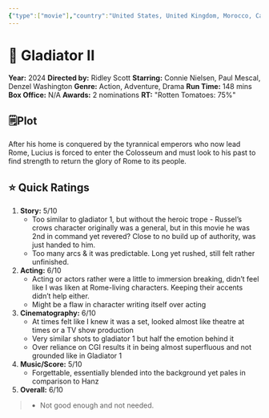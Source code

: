 ```yaml
---
{"type":["movie"],"country":"United States, United Kingdom, Morocco, Canada","title":"Gladiator II","year":2024,"director":"Ridley Scott","actors":["Connie Nielsen","Paul Mescal","Denzel Washington"],"genre":["Action","Adventure","Drama"],"length":148,"seen with":"mom,dad","year watched":"2024","rating":"6.3","location":"Dubai","poster":"https://m.media-amazon.com/images/M/MV5BMWYzZTM5ZGQtOGE5My00NmM2LWFlMDEtMGNjYjdmOWM1MzA1XkEyXkFqcGc@._V1_SX300.jpg","Box_office":"N/A","RT":"Rotten Tomatoes: 75%","publish":true,"seen":true,"PassFrontmatter":true}
---
```


# 🎥 **Gladiator II** 

**Year:** 2024
**Directed by:** Ridley Scott
**Starring:**  Connie Nielsen, Paul Mescal, Denzel Washington
**Genre:** Action, Adventure, Drama
**Run Time:** 148 mins
**Box Office:** N/A
**Awards:** 2 nominations
**RT:** "Rotten Tomatoes: 75%"

## 🗒️Plot

After his home is conquered by the tyrannical emperors who now lead Rome, Lucius is forced to enter the Colosseum and must look to his past to find strength to return the glory of Rome to its people.

## ⭐ Quick Ratings

1. **Story:** 5/10
	- Too similar to gladiator 1, but without the heroic trope - Russel’s crows character originally was a general, but in this movie he was 2nd in command yet revered? Close to no build up of authority, was just handed to him. 
	- Too many arcs & it was predictable. Long yet rushed, still felt rather unfinished. 
1. **Acting:** 6/10
	- Acting or actors rather were a little to immersion breaking, didn’t feel like I was liken at Rome-living characters. Keeping their accents didn’t help either. 
	- Might be a flaw in character writing itself over acting 
2. **Cinematography:** 6/10
	- At times felt like I knew it was a set, looked almost like theatre at times or a TV show production
	- Very similar shots to gladiator 1 but half the emotion behind it 
	- Over reliance on CGI results it in being almost superfluous and not grounded like in Gladiator 1 
3. **Music/Score:** 5/10
	- Forgettable, essentially blended into the background yet pales in comparison to Hanz
4. **Overall:** 6/10
> 	- Not good enough and not needed. 

